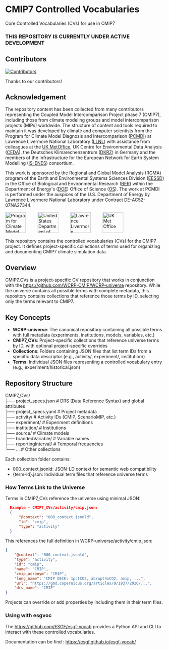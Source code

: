 # CMIP7 Controlled Vocabularies
Core Controlled Vocabularies (CVs) for use in CMIP7

### THIS REPOSITORY IS CURRENTLY UNDER ACTIVE DEVELOPMENT

## Contributors

[![Contributors](https://contrib.rocks/image?repo=WCRP-CMIP/CMIP7-CVs)](https://github.com/WCRP-CMIP/CMIP7-CVs/graphs/contributors)

Thanks to our contributors!

## Acknowledgement

The repository content has been collected from many contributors representing the Coupled Model Intercomparison Project phase 7 (CMIP7), including those from climate modeling groups and model intercomparison projects (MIPs) worldwide. The structure of content and tools required to maintain it was developed by climate and computer scientists from the Program for Climate Model Diagnosis and Intercomparison ([PCMDI](https://pcmdi.llnl.gov/)) at Lawrence Livermore National Laboratory ([LLNL](https://www.llnl.gov/)) with assistance from colleagues at the [UK MetOffice](https://www.metoffice.gov.uk/), UK Centre for Environmental Data Analysis ([CEDA](https://www.ceda.ac.uk/)), the Deutsches Klimarechenzentrum ([DKRZ](https://www.dkrz.de/en/)) in Germany and the members of the Infrastructure for the European Network for Earth System Modelling ([IS-ENES](https://is.enes.org/)) consortium.

This work is sponsored by the Regional and Global Model Analysis ([RGMA](https://climatemodeling.science.energy.gov/program/regional-global-model-analysis)) program of the Earth and Environmental Systems Sciences Division ([EESSD](https://science.osti.gov/ber/Research/eessd)) in the Office of Biological and Environmental Research ([BER](https://science.osti.gov/ber)) within the Department of Energy's ([DOE](https://www.energy.gov/)) Office of Science ([OS](https://science.osti.gov/)). The work at PCMDI is performed under the auspices of the U.S. Department of Energy by Lawrence Livermore National Laboratory under Contract DE-AC52-07NA27344.

<p>
    <img src="https://pcmdi.github.io/assets/PCMDI/100px-PCMDI-Logo-NoText-square-png8.png"
         width="65"
         style="margin-right: 30px"
         title="Program for Climate Model Diagnosis and Intercomparison"
         alt="Program for Climate Model Diagnosis and Intercomparison"
    >&nbsp;
    <img src="https://pcmdi.github.io/assets/DOE/480px-DOE_Seal_Color.png"
         width="65"
         style="margin-right: 30px"
         title="United States Department of Energy"
         alt="United States Department of Energy"
    >&nbsp;
    <img src="https://pcmdi.github.io/assets/LLNL/212px-LLNLiconPMS286-WHITEBACKGROUND.png"
         width="65"
         style="margin-right: 30px"
         title="Lawrence Livermore National Laboratory"
         alt="Lawrence Livermore National Laboratory"
    >&nbsp;
    <img src="https://pcmdi.github.io/assets/MetOffice/100px-Met_Office_LogoBLACK.png"
         width="65"
         style="margin-right: 30px"
         title="UK Met Office"
         alt="UK Met Office"
    >
</p>


This repository contains the controlled vocabularies (CVs) for the CMIP7 project. It defines project-specific collections of terms used for organizing
   and documenting CMIP7 climate simulation data.

  ## Overview

  CMIP7_CVs is a project-specific CV repository that works in conjunction with the https://github.com/WCRP-CMIP/WCRP-universe repository. While the
  universe contains all possible terms with complete metadata, this repository contains collections that reference those terms by ID, selecting only the
   terms relevant to CMIP7.

  ## Key Concepts

  - **WCRP-universe**: The canonical repository containing all possible terms with full metadata (experiments, institutions, models, variables, etc.)
  - **CMIP7_CVs**: Project-specific collections that reference universe terms by ID, with optional project-specific overrides
  - **Collections**: Folders containing JSON files that list term IDs from a specific data descriptor (e.g., activity/, experiment/, institution/)
  - **Terms**: Individual JSON files representing a controlled vocabulary entry (e.g., experiment/historical.json)

## Repository Structure

  CMIP7_CVs/  
  ├── project_specs.json       # DRS (Data Reference Syntax) and global attributes  
  ├── project_specs.yaml        # Project metadata  
  ├── activity/                 # Activity IDs (CMIP, ScenarioMIP, etc.)  
  ├── experiment/               # Experiment definitions  
  ├── institution/              # Institutions  
  ├── source/                   # Climate models  
  ├── brandedVariable/          # Variable names  
  ├── reportingInterval/        # Temporal frequencies  
  └── ...                       # Other collections  

  Each collection folder contains:
  - 000_context.jsonld: JSON-LD context for semantic web compatibility
  - {term-id}.json: Individual term files that reference universe terms

  ### How Terms Link to the Universe

  Terms in CMIP7_CVs reference the universe using minimal JSON:
```json
  Example - CMIP7_CVs/activity/cmip.json:
  {
      "@context": "000_context.jsonld",
      "id": "cmip",
      "type": "activity"
  }
```
  This references the full definition in WCRP-universe/activity/cmip.json:
  ```json
  {
      "@context": "000_context.jsonld",
      "type": "activity",
      "id": "cmip",
      "name": "CMIP",
      "cmip_acronym": "CMIP",
      "long_name": "CMIP DECK: 1pctCO2, abrupt4xCO2, amip, ...",
      "url": "https://gmd.copernicus.org/articles/9/1937/2016/...",
      "drs_name": "CMIP"
  }
```
  Projects can override or add properties by including them in their term files.

### Using with esgvoc

  The https://github.com/ESGF/esgf-vocab provides a Python API and CLI to interact with these controlled vocabularies.

 Documentation can be find : https://esgf.github.io/esgf-vocab/


